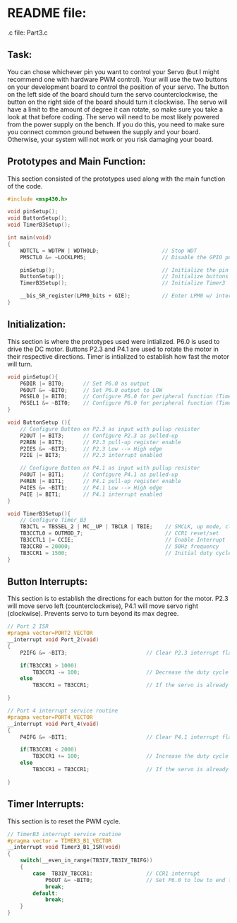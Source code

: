 # README file:
.c file: Part3.c

## Task:
You can chose whichever pin you want to control your Servo (but I might recommend one with hardware PWM control). Your will use the two buttons on your development board to control the position of your servo. The button on the left side of the board should turn the servo counterclockwise, the button on the right side of the board should turn it clockwise.
The servo will have a limit to the amount of degree it can rotate, so make sure you take a look at that before coding.
The servo will need to be most likely powered from the power supply on the bench. If you do this, you need to make sure you connect common ground between the supply and your board. Otherwise, your system will not work or you risk damaging your board.

## Prototypes and Main Function:
This section consisted of the prototypes used along with the main function of the code.
```c
#include <msp430.h>

void pinSetup();
void ButtonSetup();
void TimerB3Setup();

int main(void)
{
    WDTCTL = WDTPW | WDTHOLD;                    // Stop WDT
    PM5CTL0 &= ~LOCKLPM5;                        // Disable the GPIO power-on default high-impedance mode to activate previously configured port settings

    pinSetup();                                  // Initialize the pin for servo motor
    ButtonSetup();                               // Initialize buttons
    TimerB3Setup();                              // Initialize Timer3

    __bis_SR_register(LPM0_bits + GIE);          // Enter LPM0 w/ interrupt
}
```

## Initialization:
This section is where the prototypes used were intialized. P6.0 is used to drive the DC motor. Buttons P2.3 and P4.1 are used to rotate the motor in their respective directions. Timer is intialized to establish how fast the motor will turn.
```c
void pinSetup(){
    P6DIR |= BIT0;      // Set P6.0 as output
    P6OUT &= ~BIT0;     // Set P6.0 output to LOW
    P6SEL0 |= BIT0;     // Configure P6.0 for peripheral function (Timer B3 capture/compare input)
    P6SEL1 &= ~BIT0;    // Configure P6.0 for peripheral function (Timer B3 capture/compare input)
}

void ButtonSetup (){
    // Configure Button on P2.3 as input with pullup resistor
    P2OUT |= BIT3;      // Configure P2.3 as pulled-up
    P2REN |= BIT3;      // P2.3 pull-up register enable
    P2IES &= ~BIT3;     // P2.3 Low --> High edge
    P2IE |= BIT3;       // P2.3 interrupt enabled

    // Configure Button on P4.1 as input with pullup resistor
    P4OUT |= BIT1;      // Configure P4.1 as pulled-up
    P4REN |= BIT1;      // P4.1 pull-up register enable
    P4IES &= ~BIT1;     // P4.1 Low --> High edge
    P4IE |= BIT1;       // P4.1 interrupt enabled
}

void TimerB3Setup(){
    // Configure Timer_B3
    TB3CTL = TBSSEL_2 | MC__UP | TBCLR | TBIE;    // SMCLK, up mode, clear TBR, enable interrupt
    TB3CCTL0 = OUTMOD_7;                          // CCR1 reset/set
    TB3CCTL1 |= CCIE;                             // Enable Interrupt
    TB3CCR0 = 20000;                              // 50Hz frequency
    TB3CCR1 = 1500;                               // Initial duty cycle of 1.5 s
}
```

## Button Interrupts:
This section is to establish the directions for each button for the motor. P2.3 will move servo left (counterclockwise), P4.1 will move servo right (clockwise). Prevents servo to turn beyond its max degree.
```c
// Port 2 ISR
#pragma vector=PORT2_VECTOR
__interrupt void Port_2(void)
{
    P2IFG &= ~BIT3;                         // Clear P2.3 interrupt flag

    if(TB3CCR1 > 1000)
        TB3CCR1 -= 100;                     // Decrease the duty cycle by 5% to move the servo left
    else
        TB3CCR1 = TB3CCR1;                  // If the servo is already at its minimum position, do not move it further

}

// Port 4 interrupt service routine
#pragma vector=PORT4_VECTOR
__interrupt void Port_4(void)
{
    P4IFG &= ~BIT1;                         // Clear P4.1 interrupt flag

    if(TB3CCR1 < 2000)
        TB3CCR1 += 100;                     // Increase the duty cycle by 5% to move the servo right
    else
        TB3CCR1 = TB3CCR1;                  // If the servo is already at its maximum position, do not move it further

}
```

## Timer Interrupts:
This section is to reset the PWM cycle.
```c
// TimerB3 interrupt service routine
#pragma vector = TIMER3_B1_VECTOR
__interrupt void Timer3_B1_ISR(void)
{
    switch(__even_in_range(TB3IV,TB3IV_TBIFG))
    {
        case  TB3IV_TBCCR1:                 // CCR1 interrupt
            P6OUT &= ~BIT0;                 // Set P6.0 to low to end the PWM cycle
            break;
        default:
            break;
    }
}
```
